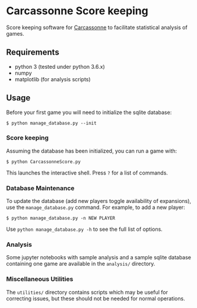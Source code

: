 # Carcassonne Score keeping

Score keeping software for [Carcassonne](https://boardgamegeek.com/boardgame/822/carcassonne) to facilitate statistical analysis of games.

## Requirements

* python 3 (tested under python 3.6.x)
* numpy
* matplotlib (for analysis scripts)

## Usage

Before your first game you will need to initialize the sqlite database:

```
$ python manage_database.py --init
```

### Score keeping

Assuming the database has been initialized, you can run a game with:

```
$ python CarcassonneScore.py
```

This launches the interactive shell. Press `?` for a list of commands.

### Database Maintenance

To update the database (add new players toggle availability of expansions), use the `manage_database.py` command. For example, to add a new player:

```
$ python manage_database.py -n NEW PLAYER
```

Use `python manage_database.py -h` to see the full list of options.


### Analysis

Some jupyter notebooks with sample analysis and a sample sqlite database containing one game are available in the `analysis/` directory.

### Miscellaneous Utilities

The `utilities/` directory contains scripts which may be useful for correcting issues, but these should not be needed for normal operations.
